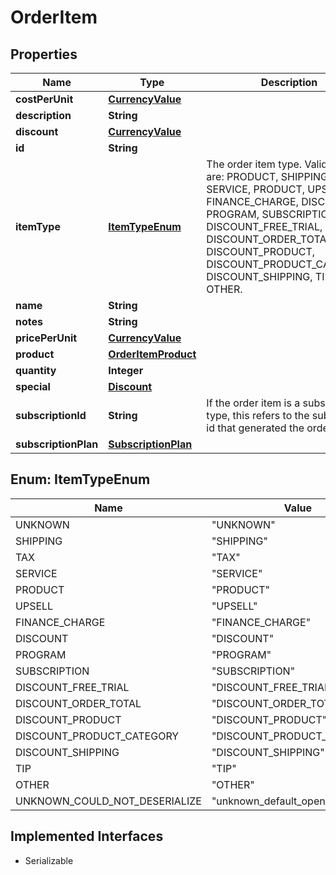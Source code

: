 

# OrderItem


## Properties

| Name | Type | Description | Notes |
|------------ | ------------- | ------------- | -------------|
|**costPerUnit** | [**CurrencyValue**](CurrencyValue.md) |  |  [optional] |
|**description** | **String** |  |  [optional] |
|**discount** | [**CurrencyValue**](CurrencyValue.md) |  |  [optional] |
|**id** | **String** |  |  [optional] |
|**itemType** | [**ItemTypeEnum**](#ItemTypeEnum) | The order item type. Valid values are: PRODUCT, SHIPPING, TAX, SERVICE, PRODUCT, UPSELL, FINANCE_CHARGE, DISCOUNT, PROGRAM, SUBSCRIPTION, DISCOUNT_FREE_TRIAL, DISCOUNT_ORDER_TOTAL, DISCOUNT_PRODUCT, DISCOUNT_PRODUCT_CATEGORY, DISCOUNT_SHIPPING, TIP, OTHER. |  [optional] |
|**name** | **String** |  |  [optional] |
|**notes** | **String** |  |  [optional] |
|**pricePerUnit** | [**CurrencyValue**](CurrencyValue.md) |  |  [optional] |
|**product** | [**OrderItemProduct**](OrderItemProduct.md) |  |  [optional] |
|**quantity** | **Integer** |  |  [optional] |
|**special** | [**Discount**](Discount.md) |  |  [optional] |
|**subscriptionId** | **String** | If the order item is a subscription type, this refers to the subscription id that generated the order. |  [optional] |
|**subscriptionPlan** | [**SubscriptionPlan**](SubscriptionPlan.md) |  |  [optional] |



## Enum: ItemTypeEnum

| Name | Value |
|---- | -----|
| UNKNOWN | &quot;UNKNOWN&quot; |
| SHIPPING | &quot;SHIPPING&quot; |
| TAX | &quot;TAX&quot; |
| SERVICE | &quot;SERVICE&quot; |
| PRODUCT | &quot;PRODUCT&quot; |
| UPSELL | &quot;UPSELL&quot; |
| FINANCE_CHARGE | &quot;FINANCE_CHARGE&quot; |
| DISCOUNT | &quot;DISCOUNT&quot; |
| PROGRAM | &quot;PROGRAM&quot; |
| SUBSCRIPTION | &quot;SUBSCRIPTION&quot; |
| DISCOUNT_FREE_TRIAL | &quot;DISCOUNT_FREE_TRIAL&quot; |
| DISCOUNT_ORDER_TOTAL | &quot;DISCOUNT_ORDER_TOTAL&quot; |
| DISCOUNT_PRODUCT | &quot;DISCOUNT_PRODUCT&quot; |
| DISCOUNT_PRODUCT_CATEGORY | &quot;DISCOUNT_PRODUCT_CATEGORY&quot; |
| DISCOUNT_SHIPPING | &quot;DISCOUNT_SHIPPING&quot; |
| TIP | &quot;TIP&quot; |
| OTHER | &quot;OTHER&quot; |
| UNKNOWN_COULD_NOT_DESERIALIZE | &quot;unknown_default_open_api&quot; |


## Implemented Interfaces

* Serializable

